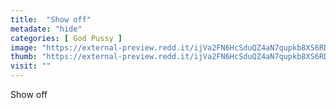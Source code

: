 ```yaml
---
title:  "Show off"
metadate: "hide"
categories: [ God Pussy ]
image: "https://external-preview.redd.it/ijVa2FN6HcSduQZ4aN7qupkb8XS6RD4wtYpYZqcDJCw.jpg?auto=webp&s=5e151b5b821ee1c28d5be16a1a27f21df16b1586"
thumb: "https://external-preview.redd.it/ijVa2FN6HcSduQZ4aN7qupkb8XS6RD4wtYpYZqcDJCw.jpg?width=640&crop=smart&auto=webp&s=69fee6ed48bd23a3f7791d9682c982851fe185f7"
visit: ""
---
```

Show off
